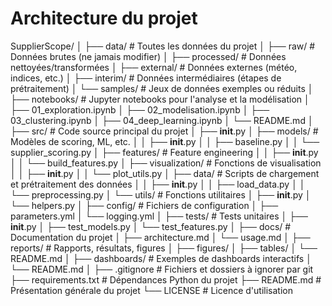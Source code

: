 # Architecture du projet

SupplierScope/
│
├── data/                    # Toutes les données du projet
│   ├── raw/                 # Données brutes (ne jamais modifier)
│   ├── processed/           # Données nettoyées/transformées
│   ├── external/            # Données externes (météo, indices, etc.)
│   ├── interim/             # Données intermédiaires (étapes de prétraitement)
│   └── samples/             # Jeux de données exemples ou réduits
│
├── notebooks/               # Jupyter notebooks pour l'analyse et la modélisation
│   ├── 01_exploration.ipynb
│   ├── 02_modelisation.ipynb
│   ├── 03_clustering.ipynb
│   ├── 04_deep_learning.ipynb
│   └── README.md
│
├── src/                     # Code source principal du projet
│   ├── __init__.py
│   ├── models/              # Modèles de scoring, ML, etc.
│   │   ├── __init__.py
│   │   ├── baseline.py
│   │   └── supplier_scoring.py
│   ├── features/            # Feature engineering
│   │   ├── __init__.py
│   │   └── build_features.py
│   ├── visualization/       # Fonctions de visualisation
│   │   ├── __init__.py
│   │   └── plot_utils.py
│   ├── data/                # Scripts de chargement et prétraitement des données
│   │   ├── __init__.py
│   │   ├── load_data.py
│   │   └── preprocessing.py
│   └── utils/               # Fonctions utilitaires
│       ├── __init__.py
│       └── helpers.py
│
├── config/                  # Fichiers de configuration
│   ├── parameters.yml
│   └── logging.yml
│
├── tests/                   # Tests unitaires
│   ├── __init__.py
│   ├── test_models.py
│   └── test_features.py
│
├── docs/                    # Documentation du projet
│   ├── architecture.md
│   └── usage.md
│
├── reports/                 # Rapports, résultats, figures
│   ├── figures/
│   ├── tables/
│   └── README.md
│
├── dashboards/              # Exemples de dashboards interactifs
│   └── README.md
│
├── .gitignore               # Fichiers et dossiers à ignorer par git
├── requirements.txt         # Dépendances Python du projet
├── README.md                # Présentation générale du projet
└── LICENSE                  # Licence d'utilisation
